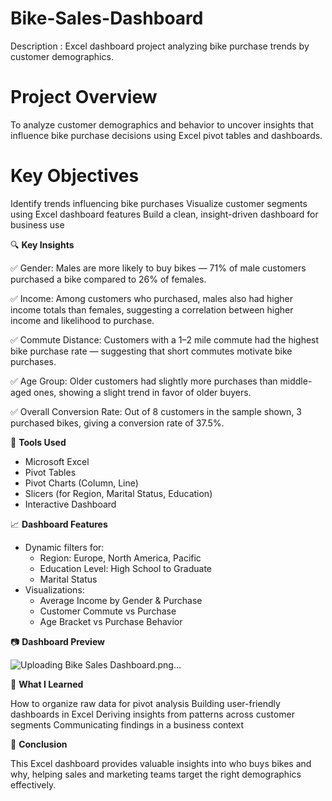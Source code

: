 # Bike-Sales-Dashboard
Description : Excel dashboard project analyzing bike purchase trends by customer demographics.

# Project Overview 
To analyze customer demographics and behavior to uncover insights that influence bike purchase decisions using Excel pivot tables and dashboards.

# Key Objectives 
Identify trends influencing bike purchases
Visualize customer segments using Excel dashboard features
Build a clean, insight-driven dashboard for business use


🔍 **Key Insights**

✅ Gender: Males are more likely to buy bikes — 71% of male customers purchased a bike compared to 26% of females.

✅ Income: Among customers who purchased, males also had higher income totals than females, suggesting a correlation between higher income and likelihood to purchase.

✅ Commute Distance: Customers with a 1–2 mile commute had the highest bike purchase rate — suggesting that short commutes motivate bike purchases.

✅ Age Group: Older customers had slightly more purchases than middle-aged ones, showing a slight trend in favor of older buyers.

✅ Overall Conversion Rate: Out of 8 customers in the sample shown, 3 purchased bikes, giving a conversion rate of 37.5%.


🧰 **Tools Used**

  - Microsoft Excel
  - Pivot Tables
  - Pivot Charts (Column, Line)
  - Slicers (for Region, Marital Status, Education)
  - Interactive Dashboard

📈 **Dashboard Features**

- Dynamic filters for:
  - Region: Europe, North America, Pacific
  - Education Level: High School to Graduate
  - Marital Status
- Visualizations:
  - Average Income by Gender & Purchase
  - Customer Commute vs Purchase
  - Age Bracket vs Purchase Behavior

📷 **Dashboard Preview**

![Uploading Bike Sales Dashboard.png…]()

💼 **What I Learned**

How to organize raw data for pivot analysis
Building user-friendly dashboards in Excel
Deriving insights from patterns across customer segments
Communicating findings in a business context


📌 **Conclusion**

This Excel dashboard provides valuable insights into who buys bikes and why, helping sales and marketing teams target the right demographics effectively.




